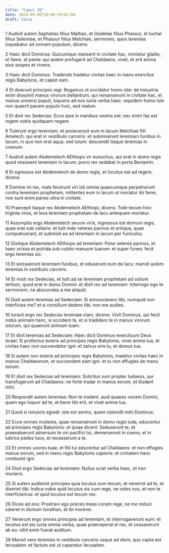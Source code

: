 ```yaml
---
title: "Caput 38"
date: 2024-09-06T20:00:55+02:00
draft: false
---
```



1 Audivit autem Saphatias filius Mathan, et Gedelias filius Phassur, et Iuchal filius Selemiae, et Phassur filius Melchiae, sermones, quos Ieremias loquebatur ad omnem populum, dicens:

2 Haec dicit Dominus: Quicumque manserit in civitate hac, morietur gladio, et fame, et peste: qui autem profugerit ad Chaldaeos, vivet, et erit anima eius sospes et vivens.

3 Haec dicit Dominus: Tradendo tradetur civitas haec in manu exercitus regis Babylonis, et capiet eam.

4 Et dixerunt principes regi: Rogamus ut occidatur homo iste: de industria enim dissolvit manus virorum bellantium, qui remanserunt in civitate hac, et manus universi populi, loquens ad eos iuxta verba haec: siquidem homo iste non quaerit pacem populo huic, sed malum.

5 Et dixit rex Sedecias: Ecce ipse in manibus vestris est: nec enim fas est regem vobis quidquam negare.

6 Tulerunt ergo Ieremiam, et proiecerunt eum in lacum Melchiae filii Amelech, qui erat in vestibulo carceris: et submiserunt Ieremiam funibus in lacum, in quo non erat aqua, sed lutum: descendit itaque Ieremias in coenum.

7 Audivit autem Abdemelech AEthiops vir eunuchus, qui erat in domo regis quod misissent Ieremiam in lacum: porro rex sedebat in porta Beniamin.

8 Et egressus est Abdemelech de domo regis, et locutus est ad regem, dicens:

9 Domine mi rex, male fecerunt viri isti omnia quaecumque perpetrarunt contra Ieremiam prophetam, mittentes eum in lacum ut moriatur ibi fame, non sunt enim panes ultra in civitate.

10 Praecepit itaque rex Abdemelech AEthiopi, dicens: Tolle tecum hinc triginta viros, et leva Ieremiam prophetam de lacu antequam moriatur.

11 Assumptis ergo Abdemelech secum viris, ingressus est domum regis, quae erat sub cellario: et tulit inde veteres pannos et antiqua, quae computruerant, et submisit ea ad Ieremiam in lacum per funiculos.

12 Dixitque Abdemelech AEthiops ad Ieremiam: Pone veteres pannos, et haec scissa et putrida sub cubito manuum tuarum: et super funes: fecit ergo Ieremias sic:

13 Et extraxerunt Ieremiam funibus, et eduxerunt eum de lacu: mansit autem Ieremias in vestibulo carceris.

14 Et misit rex Sedecias, et tulit ad se Ieremiam prophetam ad ostium tertium, quod erat in domo Domini: et dixit rex ad Ieremiam: Interrogo ego te sermonem, ne abscondas a me aliquid.

15 Dixit autem Ieremias ad Sedeciam: Si annunciavero tibi, numquid non interficies me? et si consilium dedero tibi, non me audies.

16 Iuravit ergo rex Sedecias Ieremiae clam, dicens: Vivit Dominus, qui fecit nobis animam hanc, si occidero te, et si tradidero te in manus virorum istorum, qui quaerunt animam tuam.

17 Et dixit Ieremias ad Sedeciam: Haec dicit Dominus exercituum Deus Israel: Si profectus exieris ad principes regis Babylonis, vivet anima tua, et civitas haec non succendetur igni: et salvus eris tu, et domus tua.

18 Si autem non exieris ad principes regis Babylonis, tradetur civitas haec in manus Chaldaeorum, et succendent eam igni: et tu non effugies de manu eorum.

19 Et dixit rex Sedecias ad Ieremiam: Solicitus sum propter Iudaeos, qui transfugerunt ad Chaldaeos: ne forte tradar in manus eorum, et illudant mihi.

20 Respondit autem Ieremias: Non te tradent. audi quaeso vocem Domini, quam ego loquor ad te, et bene tibi erit, et vivet anima tua.

21 Quod si nolueris egredi: iste est sermo, quem ostendit mihi Dominus:

22 Ecce omnes mulieres, quae remanserunt in domo regis Iuda, educentur ad principes regis Babylonis: et ipsae dicent: Seduxerunt te, et praevaluerunt adversum te viri pacifici tui, demerserunt in coeno, et in lubrico pedes tuos, et recesserunt a te.

23 Et omnes uxores tuae, et filii tui educentur ad Chaldaeos: et non effugies manus eorum, sed in manu regis Babylonis capieris: et civitatem hanc comburet igni.

24 Dixit ergo Sedecias ad Ieremiam: Nullus sciat verba haec, et non morieris.

25 Si autem audierint principes quia locutus sum tecum, et venerint ad te, et dixerint tibi: Indica nobis quid locutus sis cum rege, ne celes nos, et non te interficiemus: et quid locutus est tecum rex:

26 Dices ad eos: Prostravi ego preces meas coram rege, ne me reduci iuberet in domum Ionathan, et ibi morerer.

27 Venerunt ergo omnes principes ad Ieremiam, et interrogaverunt eum: et locutus est eis iuxta omnia verba, quae praeceperat ei rex, et cessaverunt ab eo: nihil enim fuerat auditum.

28 Mansit vero Ieremias in vestibulo carceris usque ad diem, quo capta est Ierusalem: et factum est ut caperetur Ierusalem.

